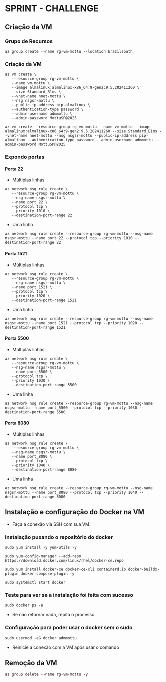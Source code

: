 # SPRINT - CHALLENGE

## Criação da VM

### Grupo de Recursos

```
az group create --name rg-vm-mottu --location brazilsouth
```

### Criação da VM
```
az vm create \
   --resource-group rg-vm-mottu \
   --name vm-mottu \
   --image almalinux:almalinux-x86_64:9-gen2:9.5.202411260 \
   --size Standard_B1ms \
   --vnet-name nnet-mottu \
   --nsg nsgsr-mottu \
   --public-ip-address pip-almalinux \
   --authentication-type password \
   --admin-username admmottu \
   --admin-password MottuSP@2025
```

```
az vm create --resource-group rg-vm-mottu --name vm-mottu --image almalinux:almalinux-x86_64:9-gen2:9.5.202411260 --size Standard_B1ms --vnet-name nnet-mottu --nsg nsgsr-mottu --public-ip-address pip-almalinux --authentication-type password --admin-username admmottu --admin-password MottuSP@2025
```

### Expondo portas

#### Porta 22

- Múltiplas linhas
```
az network nsg rule create \
   --resource-group rg-vm-mottu \
   --nsg-name nsgsr-mottu \
   --name port_22 \
   --protocol tcp \
   --priority 1010 \
   --destination-port-range 22
```

- Uma linha
```
az network nsg rule create --resource-group rg-vm-mottu --nsg-name nsgsr-mottu --name port_22 --protocol tcp --priority 1010 --destination-port-range 22
```

#### Porta 1521

- Múltiplas linhas
```
az network nsg rule create \
   --resource-group rg-vm-mottu \
   --nsg-name nsgsr-mottu \
   --name port_1521 \
   --protocol tcp \
   --priority 1020 \
   --destination-port-range 1521
```

- Uma linha
```
az network nsg rule create --resource-group rg-vm-mottu --nsg-name nsgsr-mottu --name port_1521 --protocol tcp --priority 1020 --destination-port-range 1521
```

#### Porta 5500

- Múltiplas linhas
```
az network nsg rule create \
   --resource-group rg-vm-mottu \
   --nsg-name nsgsr-mottu \
   --name port_5500 \
   --protocol tcp \
   --priority 1030 \
   --destination-port-range 5500
```

- Uma linha
```
az network nsg rule create --resource-group rg-vm-mottu --nsg-name nsgsr-mottu --name port_5500 --protocol tcp --priority 1030 --destination-port-range 5500
```

#### Porta 8080

- Múltiplas linhas

```
az network nsg rule create \
   --resource-group rg-vm-mottu \
   --nsg-name nsgsr-mottu \
   --name port_8080 \
   --protocol tcp \
   --priority 1040 \
   --destination-port-range 8080
```

- Uma linha

```
az network nsg rule create --resource-group rg-vm-mottu --nsg-name nsgsr-mottu --name port_8080 --protocol tcp --priority 1040 --destination-port-range 8080
```

## Instalação e configuração do Docker na VM

- Faça a conexão via SSH com sua VM.
### Instalação puxando o repositório do docker

```
sudo yum install -y yum-utils -y

```

```
sudo yum-config-manager --add-repo https://download.docker.com/linux/rhel/docker-ce.repo
```

```
sudo yum install docker-ce docker-ce-cli containerd.io docker-buildx-plugin docker-compose-plugin -y
```
```
sudo systemctl start docker
```
### Teste para ver se a instalação foi feita com sucesso

```
sudo docker ps -a
```
- Se não retornar nada, repita o processo
### Configuração para poder usar o docker sem o sudo

```
sudo usermod -aG docker admmottu
```
- Reinicie a conexão com a VM após usar o comando

## Remoção da VM
```
az group delete --name rg-vm-mottu -y
```
